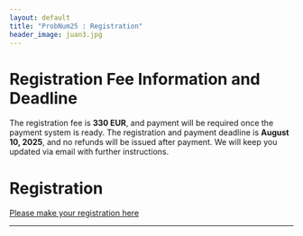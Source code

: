 ```yaml
---
layout: default
title: "ProbNum25 : Registration"
header_image: juan3.jpg
---
```


# Registration Fee Information and Deadline
The registration fee is **330 EUR**, and payment will be required once the payment system is ready. The registration and payment deadline is **August 10, 2025**, and no refunds will be issued after payment. We will keep you updated via email with further instructions.  

# Registration
[Please make your registration here](https://docs.google.com/forms/d/e/1FAIpQLSfqxgl9gLVwdIZXJzY1VMEJKKpfC-DbU-lVVFc9iBt62riEPA/viewform?usp=header)

--- 


